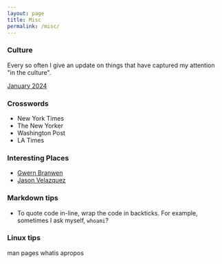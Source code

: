 ```yaml
---
layout: page
title: Misc
permalink: /misc/
---
```

### Culture
Every so often I give an update on things that have captured my attention "in the culture".

[January 2024](_posts/2024-01-02-cu.md)

### Crosswords
- New York Times
- The New Yorker
- Washington Post
- LA Times

### Interesting Places
- [Gwern Branwen](https://gwern.net/index)
- [Jason Velazquez](https://www.fromjason.xyz/)

### Markdown tips
- To quote code in-line, wrap the code in backticks. For example, sometimes I ask myself, `whoami`?

### Linux tips
man pages
whatis
apropos
